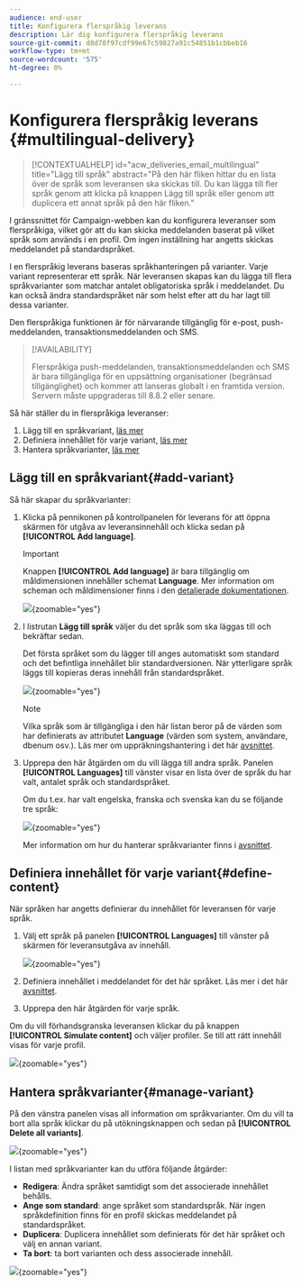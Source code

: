 ```yaml
---
audience: end-user
title: Konfigurera flerspråkig leverans
description: Lär dig konfigurera flerspråkig leverans
source-git-commit: d8d78f97cdf99e67c59827a91c54851b1cbbeb16
workflow-type: tm+mt
source-wordcount: '575'
ht-degree: 0%

---
```


# Konfigurera flerspråkig leverans {#multilingual-delivery}

>[!CONTEXTUALHELP]
>id="acw_deliveries_email_multilingual"
>title="Lägg till språk"
>abstract="På den här fliken hittar du en lista över de språk som leveransen ska skickas till. Du kan lägga till fler språk genom att klicka på knappen Lägg till språk eller genom att duplicera ett annat språk på den här fliken."

I gränssnittet för Campaign-webben kan du konfigurera leveranser som flerspråkiga, vilket gör att du kan skicka meddelanden baserat på vilket språk som används i en profil. Om ingen inställning har angetts skickas meddelandet på standardspråket.

I en flerspråkig leverans baseras språkhanteringen på varianter. Varje variant representerar ett språk. När leveransen skapas kan du lägga till flera språkvarianter som matchar antalet obligatoriska språk i meddelandet. Du kan också ändra standardspråket när som helst efter att du har lagt till dessa varianter.

Den flerspråkiga funktionen är för närvarande tillgänglig för e-post, push-meddelanden, transaktionsmeddelanden och SMS.

>[!AVAILABILITY]
>
>Flerspråkiga push-meddelanden, transaktionsmeddelanden och SMS är bara tillgängliga för en uppsättning organisationer (begränsad tillgänglighet) och kommer att lanseras globalt i en framtida version. Servern måste uppgraderas till 8.8.2 eller senare.

Så här ställer du in flerspråkiga leveranser:

1. Lägg till en språkvariant, [läs mer](#add-variant)
1. Definiera innehållet för varje variant, [läs mer](#define-content)
1. Hantera språkvarianter, [läs mer](#manage-variant)

## Lägg till en språkvariant{#add-variant}

Så här skapar du språkvarianter:

1. Klicka på pennikonen på kontrollpanelen för leverans för att öppna skärmen för utgåva av leveransinnehåll och klicka sedan på **[!UICONTROL Add language]**.

   >[!IMPORTANT]
   >
   >Knappen **[!UICONTROL Add language]** är bara tillgänglig om måldimensionen innehåller schemat **Language**. Mer information om scheman och måldimensioner finns i den [detaljerade dokumentationen](../audience/targeting-dimensions.md).

   ![](assets/edit-content_2.png){zoomable="yes"}

1. I listrutan **Lägg till språk** väljer du det språk som ska läggas till och bekräftar sedan.

   Det första språket som du lägger till anges automatiskt som standard och det befintliga innehållet blir standardversionen. När ytterligare språk läggs till kopieras deras innehåll från standardspråket.

   ![](assets/edit-content_3.png){zoomable="yes"}

   >[!NOTE]
   >
   >Vilka språk som är tillgängliga i den här listan beror på de värden som har definierats av attributet **Language** (värden som system, användare, dbenum osv.). Läs mer om uppräkningshantering i det här [avsnittet](../administration/enumerations.md).

1. Upprepa den här åtgärden om du vill lägga till andra språk. Panelen **[!UICONTROL Languages]** till vänster visar en lista över de språk du har valt, antalet språk och standardspråket.

   Om du t.ex. har valt engelska, franska och svenska kan du se följande tre språk:

   ![](assets/edit-content_9.png){zoomable="yes"}

   Mer information om hur du hanterar språkvarianter finns i [avsnittet](#manage-variant).

## Definiera innehållet för varje variant{#define-content}

När språken har angetts definierar du innehållet för leveransen för varje språk.

1. Välj ett språk på panelen **[!UICONTROL Languages]** till vänster på skärmen för leveransutgåva av innehåll.

   ![](assets/edit-content_11.png){zoomable="yes"}

1. Definiera innehållet i meddelandet för det här språket. Läs mer i det här [avsnittet](../msg/create-deliveries.md).

1. Upprepa den här åtgärden för varje språk.

<!--
>[!BEGINTABS]

>[!TAB Email delivery]

1. From the delivery content edition screen, choose a language and click the **[!UICONTROL Edit email body]** button. You can also hover over the email preview and select **[!UICONTROL Open email designer]**.

    ![](assets/edit-content_11.png){zoomable="yes"}

1. Define the content of your email for this language. [Read more](../email/get-started-email-designer.md#start-authoring)

1. Repeat this operation for each language.

>[!TAB SMS delivery]

1. From the delivery content edition screen, choose a language.

1. Edit the content of the SMS message for this language. [Read more](../sms/create-sms.md)

    ![](assets/edit-content_11-sms.png){zoomable="yes"}

1. Repeat this operation for each language.

>[!ENDTABS]

-->

Om du vill förhandsgranska leveransen klickar du på knappen **[!UICONTROL Simulate content]** och väljer profiler. Se till att rätt innehåll visas för varje profil.

![](assets/edit-content_5.png){zoomable="yes"}

## Hantera språkvarianter{#manage-variant}

På den vänstra panelen visas all information om språkvarianter. Om du vill ta bort alla språk klickar du på utökningsknappen och sedan på **[!UICONTROL Delete all variants]**.

![](assets/edit-content_13.png){zoomable="yes"}

I listan med språkvarianter kan du utföra följande åtgärder:

* **Redigera**: Ändra språket samtidigt som det associerade innehållet behålls.
* **Ange som standard**: ange språket som standardspråk. När ingen språkdefinition finns för en profil skickas meddelandet på standardspråket.
* **Duplicera**: Duplicera innehållet som definierats för det här språket och välj en annan variant.
* **Ta bort**: ta bort varianten och dess associerade innehåll.

![](assets/edit-content_13-sms.png){zoomable="yes"}

